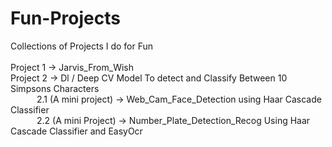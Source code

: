 # Fun-Projects
Collections of Projects I do for Fun <br/><br/>
Project 1 -> Jarvis_From_Wish <br/>
Project 2 -> Dl / Deep CV Model To detect and Classify Between 10 Simpsons Characters <br/>
&emsp;&emsp;&emsp;2.1 (A mini project) -> Web_Cam_Face_Detection using Haar Cascade Classifier<br/>
&emsp;&emsp;&emsp;2.2 (A mini Project) -> Number_Plate_Detection_Recog Using Haar Cascade Classifier and EasyOcr<br/>

